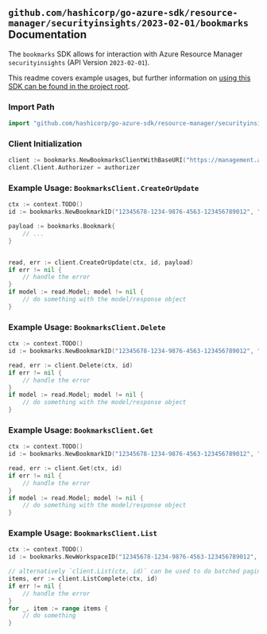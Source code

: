 
## `github.com/hashicorp/go-azure-sdk/resource-manager/securityinsights/2023-02-01/bookmarks` Documentation

The `bookmarks` SDK allows for interaction with Azure Resource Manager `securityinsights` (API Version `2023-02-01`).

This readme covers example usages, but further information on [using this SDK can be found in the project root](https://github.com/hashicorp/go-azure-sdk/tree/main/docs).

### Import Path

```go
import "github.com/hashicorp/go-azure-sdk/resource-manager/securityinsights/2023-02-01/bookmarks"
```


### Client Initialization

```go
client := bookmarks.NewBookmarksClientWithBaseURI("https://management.azure.com")
client.Client.Authorizer = authorizer
```


### Example Usage: `BookmarksClient.CreateOrUpdate`

```go
ctx := context.TODO()
id := bookmarks.NewBookmarkID("12345678-1234-9876-4563-123456789012", "example-resource-group", "workspaceValue", "bookmarkIdValue")

payload := bookmarks.Bookmark{
	// ...
}


read, err := client.CreateOrUpdate(ctx, id, payload)
if err != nil {
	// handle the error
}
if model := read.Model; model != nil {
	// do something with the model/response object
}
```


### Example Usage: `BookmarksClient.Delete`

```go
ctx := context.TODO()
id := bookmarks.NewBookmarkID("12345678-1234-9876-4563-123456789012", "example-resource-group", "workspaceValue", "bookmarkIdValue")

read, err := client.Delete(ctx, id)
if err != nil {
	// handle the error
}
if model := read.Model; model != nil {
	// do something with the model/response object
}
```


### Example Usage: `BookmarksClient.Get`

```go
ctx := context.TODO()
id := bookmarks.NewBookmarkID("12345678-1234-9876-4563-123456789012", "example-resource-group", "workspaceValue", "bookmarkIdValue")

read, err := client.Get(ctx, id)
if err != nil {
	// handle the error
}
if model := read.Model; model != nil {
	// do something with the model/response object
}
```


### Example Usage: `BookmarksClient.List`

```go
ctx := context.TODO()
id := bookmarks.NewWorkspaceID("12345678-1234-9876-4563-123456789012", "example-resource-group", "workspaceValue")

// alternatively `client.List(ctx, id)` can be used to do batched pagination
items, err := client.ListComplete(ctx, id)
if err != nil {
	// handle the error
}
for _, item := range items {
	// do something
}
```
